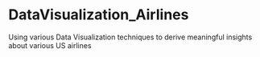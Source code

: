 # DataVisualization_Airlines
Using various Data Visualization techniques to derive meaningful insights about various US airlines
